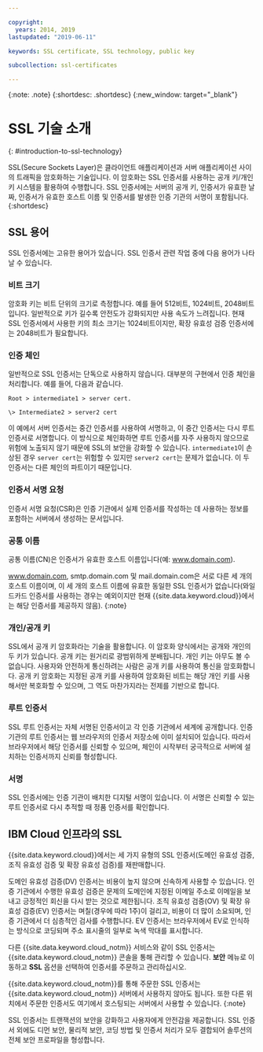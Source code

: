 ```yaml
---

copyright:
  years: 2014, 2019
lastupdated: "2019-06-11"

keywords: SSL certificate, SSL technology, public key

subcollection: ssl-certificates

---
```


{:note: .note}
{:shortdesc: .shortdesc}
{:new_window: target="_blank"}

# SSL 기술 소개
{: #introduction-to-ssl-technology}

SSL(Secure Sockets Layer)은 클라이언트 애플리케이션과 서버 애플리케이션 사이의 트래픽을 암호화하는 기술입니다. 이 암호화는 SSL 인증서를 사용하는 공개 키/개인 키 시스템을 활용하여 수행합니다. SSL 인증서에는 서버의 공개 키, 인증서가 유효한 날짜, 인증서가 유효한 호스트 이름 및 인증서를 발생한 인증 기관의 서명이 포함됩니다.
{:shortdesc}

## SSL 용어

SSL 인증서에는 고유한 용어가 있습니다. SSL 인증서 관련 작업 중에 다음 용어가 나타날 수 있습니다.

### 비트 크기
암호화 키는 비트 단위의 크기로 측정합니다. 예를 들어 512비트, 1024비트, 2048비트입니다. 일반적으로 키가 길수록 안전도가 강화되지만 사용 속도가 느려집니다. 현재 SSL 인증서에서 사용한 키의 최소 크기는 1024비트이지만, 확장 유효성 검증 인증서에는 2048비트가 필요합니다.

### 인증 체인
일반적으로 SSL 인증서는 단독으로 사용하지 않습니다. 대부분의 구현에서 인증 체인을 처리합니다. 예를 들어, 다음과 같습니다.

    Root > intermediate1 > server cert.

    \> Intermediate2 > server2 cert

이 예에서 서버 인증서는 중간 인증서를 사용하여 서명하고, 이 중간 인증서는 다시 루트 인증서로 서명합니다. 이 방식으로 체인화하면 루트 인증서를 자주 사용하지 않으므로 위험에 노출되지 않기 때문에 SSL의 보안을 강화할 수 있습니다. `intermediate1`이 손상된 경우 `server cert`는 위험할 수 있지만 `server2 cert`는 문제가 없습니다. 이 두 인증서는 다른 체인의 파트이기 때문입니다.

### 인증서 서명 요청        
인증서 서명 요청(CSR)은 인증 기관에서 실제 인증서를 작성하는 데 사용하는 정보를 포함하는 서버에서 생성하는 문서입니다.

### 공통 이름
공통 이름(CN)은 인증서가 유효한 호스트 이름입니다(예: www.domain.com).  

 www.domain.com, smtp.domain.com 및 mail.domain.com은 서로 다른 세 개의 호스트 이름이며, 이 세 개의 호스트 이름에 유효한 동일한 SSL 인증서가 없습니다(와일드카드 인증서를 사용하는 경우는 예외이지만 현재 {{site.data.keyword.cloud}}에서는 해당 인증서를 제공하지 않음).
{:note}

### 개인/공개 키
SSL에서 공개 키 암호화라는 기술을 활용합니다. 이 암호화 양식에서는 공개와 개인의 두 키가 있습니다. 공개 키는 원거리로 광범위하게 분배됩니다. 개인 키는 아무도 볼 수 없습니다. 사용자와 안전하게 통신하려는 사람은 공개 키를 사용하여 통신을 암호화합니다. 공개 키 암호화는 지정된 공개 키를 사용하여 암호화된 비트는 해당 개인 키를 사용해서만 복호화할 수 있으며, 그 역도 마찬가지라는 전제를 기반으로 합니다.

### 루트 인증서
SSL 루트 인증서는 자체 서명된 인증서이고 각 인증 기관에서 세계에 공개합니다. 인증 기관의 루트 인증서는 웹 브라우저의 인증서 저장소에 이미 설치되어 있습니다. 따라서 브라우저에서 해당 인증서를 신뢰할 수 있으며, 체인이 시작부터 궁극적으로 서버에 설치하는 인증서까지 신뢰를 형성합니다.

### 서명
SSL 인증서에는 인증 기관이 배치한 디지털 서명이 있습니다. 이 서명은 신뢰할 수 있는 루트 인증서로 다시 추적할 때 정품 인증서를 확인합니다.

## IBM Cloud 인프라의 SSL

{{site.data.keyword.cloud}}에서는 세 가지 유형의 SSL 인증서(도메인 유효성 검증, 조직 유효성 검증 및 확장 유효성 검증)를 재판매합니다.

도메인 유효성 검증(DV) 인증서는 비용이 높지 않으며 신속하게 사용할 수 있습니다. 인증 기관에서 수행한 유효성 검증은 문제의 도메인에 지정된 이메일 주소로 이메일을 보내고 긍정적인 회신을 다시 받는 것으로 제한됩니다. 조직 유효성 검증(OV) 및 확장 유효성 검증(EV) 인증서는 며칠(경우에 따라 1주)이 걸리고, 비용이 더 많이 소요되며, 인증 기관에서 더 심층적인 검사를 수행합니다. EV 인증서는 브라우저에서 EV로 인식하는 방식으로 코딩되며 주소 표시줄의 일부로 녹색 막대를 표시합니다.

다른 {{site.data.keyword.cloud_notm}} 서비스와 같이 SSL 인증서는 {{site.data.keyword.cloud_notm}} 콘솔을 통해 관리할 수 있습니다. **보안** 메뉴로 이동하고 **SSL** 옵션을 선택하여 인증서를 주문하고 관리하십시오.  

{{site.data.keyword.cloud_notm}}를 통해 주문한 SSL 인증서는 {{site.data.keyword.cloud_notm}} 서버에서 사용하지 않아도 됩니다. 또한 다른 위치에서 주문한 인증서도 여기에서 호스팅되는 서버에서 사용할 수 있습니다.
{:note}

SSL 인증서는 트랜잭션의 보안을 강화하고 사용자에게 안전감을 제공합니다. SSL 인증서 외에도 디먼 보안, 물리적 보안, 코딩 방법 및 인증서 처리가 모두 결합되어 솔루션의 전체 보안 프로파일을 형성합니다.

